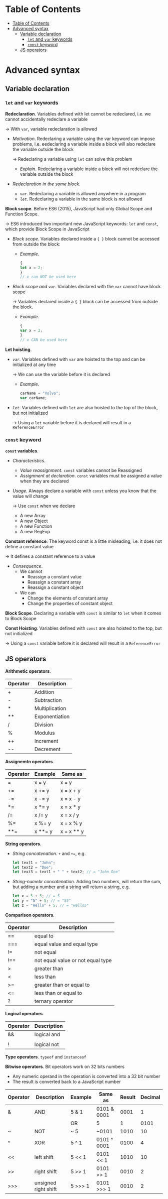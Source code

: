 <!-- TOC titleSize:1 tabSpaces:2 depthFrom:1 depthTo:6 withLinks:1 updateOnSave:1 orderedList:0 skip:0 title:1 charForUnorderedList:* -->
# Table of Contents
- [Table of Contents](#table-of-contents)
- [Advanced syntax](#advanced-syntax)
  - [Variable declaration](#variable-declaration)
    - [`let` and `var` keywords](#let-and-var-keywords)
    - [`const` keyword](#const-keyword)
  - [JS operators](#js-operators)
<!-- /TOC -->

# Advanced syntax
## Variable declaration
### `let` and `var` keywords
**Redeclaration**. Variables defined with let cannot be redeclared, i.e. we cannot accidentally redeclare a variable

$\to$ With `var`, variable redeclaration is allowed
* *Motivation*. Redeclaring a variable using the var keyword can impose problems, i.e. eedeclaring a variable inside a block will also redeclare the variable outside the block

    $\to$ Redeclaring a variable using `let` can solve this problem
    * *Explain*. Redeclaring a variable inside a block will not redeclare the variable outside the block
* *Redeclaration in the some block*.
    * *`var`*. Redeclaring a variable is allowed anywhere in a program
    * *`let`*. Redeclaring a variable in the same block is not allowed

**Block scope**. Before ES6 (2015), JavaScript had only Global Scope and Function Scope.

$\to$ ES6 introduced two important new JavaScript keywords: `let` and `const`, which provide Block Scope in JavaScript
* *Block scope*. Variables declared inside a `{ }` block cannot be accessed from outside the block:
    * *Example*.
        
        ```js
        {
        let x = 2;
        }
        // x can NOT be used here
        ```

* *Block scope and `var`*. Variables declared with the `var` cannot have block scope
    
    $\to$ Variables declared inside a `{ }` block can be accessed from outside the block.
    * *Example*.

        ```js
        {
        var x = 2;
        }
        // x CAN be used here
        ```

**Let hoisting**. 
* *`var`*. Variables defined with `var` are hoisted to the top and can be initialized at any time
    
    $\to$ We can use the variable before it is declared
    * *Example*.

        ```js
        carName = "Volvo";
        var carName;
        ```

* *`let`*. Variables defined with `let` are also hoisted to the top of the block, but not initialized
    
    $\to$ Using a `let` variable before it is declared will result in a `ReferenceError`

### `const` keyword
**`const` variables**.
* *Characteristics*.
    * *Value reassignment*. `const` variables cannot be Reassigned
    * *Assignment at declaration*. `const` variables must be assigned a value when they are declared
* *Usage*. Always declare a variable with `const` unless you know that the value will change

    $\to$ Use `const` when we declare
    * A new Array
    * A new Object
    * A new Function
    * A new RegExp

**Constant reference**. The keyword const is a little misleading, i.e. it does not define a constant value

$\to$ It defines a constant reference to a value
* *Consequence*.
    * We cannot
        * Reassign a constant value
        * Reassign a constant array
        * Reassign a constant object
    * We can
        * Change the elements of constant array
        * Change the properties of constant object

**Block Scope**. Declaring a variable with `const` is similar to `let` when it comes to Block Scope

**Const Hoisting**. Variables defined with `const` are also hoisted to the top, but not initialized

$\to$ Using a `const` variable before it is declared will result in a `ReferenceError`

## JS operators
**Arithmetic operators**.

| Operator | Description |
| --- | --- |
| +	| Addition |
| -	| Subtraction |
| *	| Multiplication |
| ** | Exponentiation |
| /	| Division |
| %	| Modulus |
| ++ | Increment |
| -- | Decrement |

**Assignemtn operators**.

| Operator | Example | Same as |
| --- | --- | --- |
| = | x = y | x = y |
| += | x += y | x = x + y |
| -= | x -= y | x = x - y |
| *= | x *= y | x = x * y |
| /= | x /= y | x = x / y |
| %= | x %= y | x = x % y |
| **= | x **= y | x = x ** y |

**String operators**.
* *String concatenation*. `+` and `+=`, e.g.

    ```js
    let text1 = "John";
    let text2 = "Doe";
    let text3 = text1 + " " + text2; // = "John Doe"
    ```

* *String-numebr concatenation*. Adding two numbers, will return the sum, but adding a number and a string will return a string, e.g.

    ```js
    let x = 5 + 5; // = 5
    let y = "5" + 5; // = "55"
    let z = "Hello" + 5; // = "Hello5"
    ```

**Comparison operators**.

| Operator | Description |
| --- | --- |
| == | equal to |
| === | equal value and equal type |
| != | not equal |
| !== | not equal value or not equal type |
| > | greater than |
| < | less than |
| >= | greater than or equal to |
| <= | less than or equal to |
| ? | ternary operator |

**Logical operators**.

| Operator | Description |
| --- | --- |
| && | logical and |
| || | logical or |
| ! | logical not |

**Type operators**. `typeof` and `instanceof`

**Bitwise operators**. Bit operators work on 32 bits numbers
* Any numeric operand in the operation is converted into a 32 bit number
* The result is converted back to a JavaScript number

| Operator | Description | Example | Same as | Result | Decimal |
| --- | --- | --- | --- | --- | --- |
| & | AND | 5 & 1 | 0101 & 0001 | 0001 | 1 |
| | | OR | 5 | 1 | 0101 | 0001 | 0101 | 5 |
| ~ | NOT | ~ 5	 | ~0101 | 1010 | 10 |
| ^ | XOR | 5 ^ 1 | 0101 ^ 0001 | 0100 | 4 |
| << | left shift | 5 << 1 | 0101 << 1 | 1010 | 10 |
| >> | right shift | 5 >> 1 | 0101 >> 1 | 0010 | 2 |
| >>> | unsigned right shift | 5 >>> 1 | 0101 >>> 1 | 0010 | 2 |